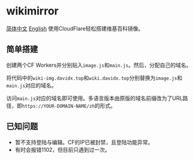 # wikimirror
[简体中文](README-zh_CN.md)   [English](README.md)
使用CloudFlare轻松搭建维基百科镜像。

## 简单搭建
创建两个CF Workers并分别贴入`image.js`和`main.js`。然后，分配自己的域名。

将代码中的`wiki-img.davidx.top`和`wiki.davidx.top`分别替换为`image.js`和`main.js`对应的域名。

访问`main.js`对应的域名即可使用。多语言版本由原版的域名前缀改为了URL路径，即`https://YOUR-DOMAIN-NAME/zh`的形式。

## 已知问题
- 暂不支持登陆与编辑。CF的IP已被封禁，且登陆功能异常。
- 有时会报错1102，但目前只遇到过一次。
